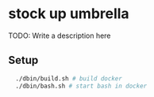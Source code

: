 # stock up umbrella

TODO: Write a description here

## Setup

```bash
  ./dbin/build.sh # build docker
  ./dbin/bash.sh # start bash in docker
```

